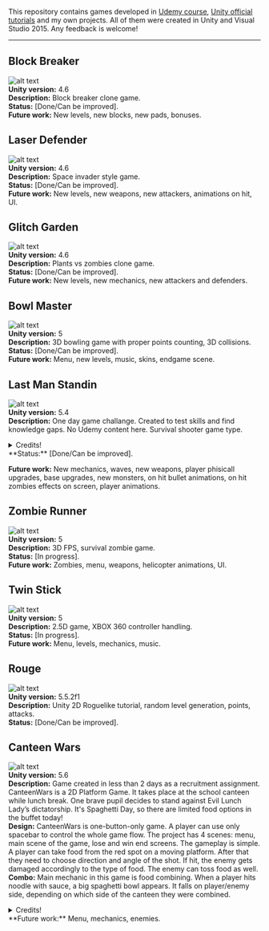 This repository contains games developed in [Udemy course](https://www.udemy.com/unitycourse/learn/v4/), [Unity official tutorials](https://unity3d.com/learn/tutorials) and my own projects.
All of them were created in Unity and Visual Studio 2015.
Any feedback is welcome!  

---
<!--
## Number Wizard
![alt text](https://github.com/pkupilas/Games/blob/master/_Resources/wizzardgif.gif?raw=true "Number Wizard demo game")  
Unity version: 4.6  
**Description:** Simple yes/no game presenting UI options in Unity 4.  
**Status:** [Done].  
**Future work:** -  -->

## Block Breaker
![alt text](https://github.com/pkupilas/Games/blob/master/_Resources/blockgif.gif?raw=true "Block Breaker demo game")  
**Unity version:** 4.6  
**Description:** Block breaker clone game.   
**Status:** [Done/Can be improved].  
**Future work:** New levels, new blocks, new pads, bonuses.  

## Laser Defender
![alt text](https://github.com/pkupilas/Games/blob/master/_Resources/lasergif.gif?raw=true "Laser Defender demo game")  
**Unity version:** 4.6  
**Description:** Space invader style game.  
**Status:** [Done/Can be improved].  
**Future work:** New levels, new weapons, new attackers, animations on hit, UI.  

## Glitch Garden
![alt text](https://github.com/pkupilas/Games/blob/master/_Resources/glitchgif.gif?raw=true "Glitch Garden demo game")  
**Unity version:** 4.6  
**Description:** Plants vs zombies clone game.  
**Status:** [Done/Can be improved].  
**Future work:** New levels, new mechanics, new attackers and defenders.  

## Bowl Master
![alt text](https://github.com/pkupilas/Games/blob/master/_Resources/bowlgif.gif?raw=true "Bowl Master demo game")  
**Unity version:** 5  
**Description:** 3D bowling game with proper points counting, 3D collisions.  
**Status:** [Done/Can be improved].  
**Future work:** Menu, new levels, music, skins, endgame scene.

## Last Man Standin  
![alt text](https://github.com/pkupilas/Games/blob/master/_Resources/lastmanstandingif.gif?raw=true "Last Man Standin demo game")  
**Unity version:** 5.4  
**Description:** One day game challange. Created to test skills and find knowledge gaps. No Udemy content here. Survival shooter game type.  

<details> 
  <summary>Credits!</summary>

    Zombie sprites:  
    Riley Gombart from opengameart.org  

    Base sprite:  
    prushik from opengameart.org  

    Player sprite:  
    Riley Gombart from opengameart.org  

    Font:  
    Patrick Broderick from dafont.com  

    Background main menu sprite:  
    ansimuz from opengameart.org  

    Background music:  
    Dan Knoflicek from opengameart.org  

    Zombie sound:  
    Vinrax from opengameart.org  

    Background game over scene sprite:  
    mikegi from pixabay.com  
    
    Advice:
    Maja Szlesińska
</details>
**Status:** [Done/Can be improved].  

**Future work:** New mechanics, waves, new weapons, player phisicall upgrades, base upgrades, new monsters, on hit bullet animations, on hit zombies effects on screen, player animations.  

## Zombie Runner
![alt text](https://github.com/pkupilas/Games/blob/master/_Resources/zombierunnergif.gif?raw=true "Zombie Runner demo game")  
**Unity version:** 5  
**Description:** 3D FPS, survival zombie game.  
**Status:** [In progress].  
**Future work:** Zombies, menu, weapons, helicopter animations, UI.  

## Twin Stick
![alt text](https://github.com/pkupilas/Games/blob/master/_Resources/twinstickgif.gif?raw=true "Twin Stick demo game")  
**Unity version:** 5  
**Description:** 2.5D game, XBOX 360 controller handling.  
**Status:** [In progress].  
**Future work:** Menu, levels, mechanics, music.  

## Rouge
![alt text](https://github.com/pkupilas/Games/blob/master/_Resources/rougegif.gif?raw=true "Rouge demo game")  
**Unity version:** 5.5.2f1  
**Description:** Unity 2D Roguelike tutorial, random level generation, points, attacks.  
**Status:** [Done/Can be improved].  

## Canteen Wars 
![alt text](https://github.com/pkupilas/Games/blob/master/_Resources/canteenwarsgif.gif?raw=true "Canteen Wars demo game")  
**Unity version:** 5.6  
**Description:** Game created in less than 2 days as a recruitment assignment. CanteenWars is a 2D Platform Game. It takes place at the school
canteen while lunch break. One brave pupil decides to stand against Evil Lunch
Lady’s dictatorship. It's Spaghetti Day, so there are limited food options in the buffet
today!  
**Design:** CanteenWars is one-button-only game. A player can use only spacebar to
control the whole game flow. The project has 4 scenes: menu, main scene of the
game, lose and win end screens. The gameplay is simple. A player can take food
from the red spot on a moving platform. After that they need to choose direction and
angle of the shot. If hit, the enemy gets damaged accordingly to the type of food. The
enemy can toss food as well.  
**Combo:** Main mechanic in this game is food combining. When a player hits noodle
with sauce, a big spaghetti bowl appears. It falls on player/enemy side, depending on
which side of the canteen they were combined.  
<details> 
  <summary>Credits!</summary>

	Player and enemy sprite  
	https://www.spriters-resource.com/pc_computer/lisathepainfulrpg/sheet/69020/  

	Canteen background  
	https://www.spriters-resource.com/game_boy_advance/msadv/sheet/86971/  

	Background music created by me at increadibox.  
	http://www.incredibox.com/  

	Font Liquidism by Pizzadude  
	http://www.dafont.com/pizzadude.d5  

	Food sprites by John2k4  
	https://www.spriters-resource.com/wii/bubbobplus/sheet/42891/  
    
    Advice:  
    Maja Szlesińska  
</details>  
**Future work:** Menu, mechanics, enemies.  
